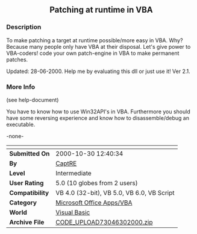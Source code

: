 ﻿<div align="center">

## Patching at runtime in VBA


</div>

### Description

To make patching a target at runtime possible/more easy in VBA. Why? Because many people only have VBA at their disposal. Let's give power to VBA-coders! code your own patch-engine in VBA to make permanent patches.

Updated: 28-06-2000. Help me by evaluating this dll or just use it! Ver 2.1.
 
### More Info
 
(see help-document)

You have to know how to use Win32API's in VBA. Furthermore you should have some reversing experience and know how to disassemble/debug an executable.

-none-


<span>             |<span>
---                |---
**Submitted On**   |2000-10-30 12:40:34
**By**             |[CaptRE](https://github.com/Planet-Source-Code/PSCIndex/blob/master/ByAuthor/captre.md)
**Level**          |Intermediate
**User Rating**    |5.0 (10 globes from 2 users)
**Compatibility**  |VB 4\.0 \(32\-bit\), VB 5\.0, VB 6\.0, VB Script
**Category**       |[Microsoft Office Apps/VBA](https://github.com/Planet-Source-Code/PSCIndex/blob/master/ByCategory/microsoft-office-apps-vba__1-42.md)
**World**          |[Visual Basic](https://github.com/Planet-Source-Code/PSCIndex/blob/master/ByWorld/visual-basic.md)
**Archive File**   |[CODE\_UPLOAD73046302000\.zip](https://github.com/Planet-Source-Code/captre-patching-at-runtime-in-vba__1-9157/archive/master.zip)








